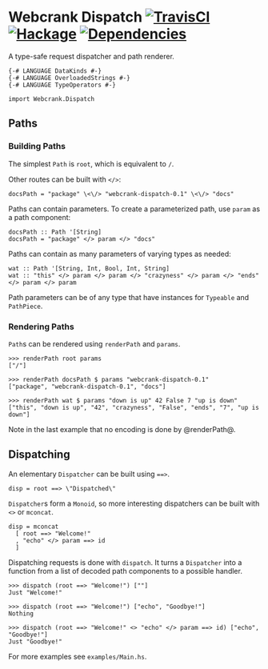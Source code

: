 # Webcrank Dispatch [![TravisCI](https://travis-ci.org/webcrank/webcrank-dispatch.hs.svg)](https://travis-ci.org/webcrank/webcrank-dispatch.hs) [![Hackage](https://img.shields.io/hackage/v/webcrank-dispatch.svg?style=flat)](https://hackage.haskell.org/package/webcrank-dispatch) [![Dependencies](https://img.shields.io/hackage-deps/v/webcrank-dispatch.svg?style=flat)](http://packdeps.haskellers.com/feed?needle=webcrank-dispatch)

A type-safe request dispatcher and path renderer.

```
{-# LANGUAGE DataKinds #-}
{-# LANGUAGE OverloadedStrings #-}
{-# LANGUAGE TypeOperators #-}

import Webcrank.Dispatch
```

## Paths
### Building Paths

The simplest `Path` is `root`, which is equivalent to `/`.

Other routes can be built with `</>`:

```
docsPath = "package" \<\/> "webcrank-dispatch-0.1" \<\/> "docs"
```

Paths can contain parameters. To create a parameterized path, use
`param` as a path component:

```
docsPath :: Path '[String]
docsPath = "package" </> param </> "docs"
```

Paths can contain as many parameters of varying types as needed:

```
wat :: Path '[String, Int, Bool, Int, String]
wat :: "this" </> param </> param </> "crazyness" </> param </> "ends" </> param </> param
```

Path parameters can be of any type that have instances for `Typeable` and `PathPiece`.

### Rendering Paths

`Path`s can be rendered using `renderPath` and
`params`.

```
>>> renderPath root params
["/"]
```

```
>>> renderPath docsPath $ params "webcrank-dispatch-0.1"
["package", "webcrank-dispatch-0.1", "docs"]
```

```
>>> renderPath wat $ params "down is up" 42 False 7 "up is down"
["this", "down is up", "42", "crazyness", "False", "ends", "7", "up is down"]
```

Note in the last example that no encoding is done by @renderPath@.

## Dispatching

An elementary `Dispatcher` can be built using `==>`.

```
disp = root ==> \"Dispatched\"
```

`Dispatcher`s form a `Monoid`, so more interesting dispatchers can
be built with `<>` or `mconcat`.

```
disp = mconcat
  [ root ==> "Welcome!"
  , "echo" </> param ==> id
  ]
```

Dispatching requests is done with `dispatch`. It turns a
`Dispatcher` into a function from a list of decoded path components
to a possible handler.

```
>>> dispatch (root ==> "Welcome!") [""]
Just "Welcome!"
```

```
>>> dispatch (root ==> "Welcome!") ["echo", "Goodbye!"]
Nothing
```

```
>>> dispatch (root ==> "Welcome!" <> "echo" </> param ==> id) ["echo", "Goodbye!"]
Just "Goodbye!"
```

For more examples see `examples/Main.hs`.
